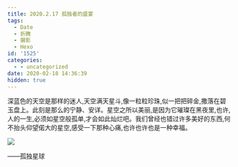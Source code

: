 ```yaml
---
title: 2020.2.17 孤独者的盛宴
tags:
  - Date
  - 折腾
  - 摄影
  - Hexo
id: '1525'
categories:
  - - uncategorized
date: 2020-02-18 14:36:39
hidden: true
---
```


深蓝色的天空是那样的迷人,天空满天星斗,像一粒粒珍珠,似一把把碎金,撒落在碧玉盘上。此刻是那么的宁静、安详。星空之所以美丽,是因为它璀璨在黑夜里,也许,人的一生,必须如星空般孤单,才会如此灿烂吧。我们曾经也错过许多美好的东西,何不抬头仰望偌大的星空,感受一下那种心痛,也许也许也是一种幸福。
<!-- more -->
[![](https://history.whrblog.online/2019/04/07/image-bed-1/img_002-02-2.jpg)](https://history.whrblog.online/2019/04/07/image-bed-1/img_002-02-2.jpg)

——孤独星球